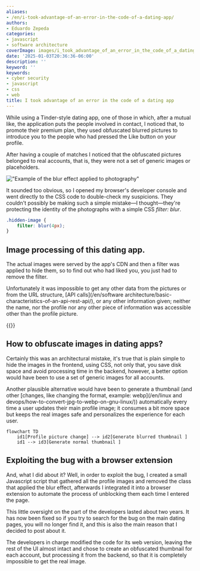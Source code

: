 ```yaml
---
aliases:
- /en/i-took-advantage-of-an-error-in-the-code-of-a-dating-app/
authors:
- Eduardo Zepeda
categories:
- javascript
- software architecture
coverImage: images/i_took_advantage_of_an_error_in_the_code_of_a_dating_app.jpg
date: '2025-01-03T20:36:36-06:00'
description: ''
keyword: ''
keywords:
- cyber security
- javascript
- css
- web
title: I took advantage of an error in the code of a dating app
---
```


While using a Tinder-style dating app, one of those in which, after a mutual like, the application puts the people involved in contact, I noticed that, to promote their premium plan, they used obfuscated blurred pictures to introduce you to the people who had pressed the Like button on your profile.

After having a couple of matches I noticed that the obfuscated pictures belonged to real accounts, that is, they were not a set of generic images or placeholders.

!["Example of the blur effect applied to photography"](https://res.cloudinary.com/dwrscezd2/image/upload/v1735963400/thumbnail-blurry-app-date-400_fm35p2.jpg "Example of the blur effect applied to photography")

It sounded too obvious, so I opened my browser's developer console and went directly to the CSS code to double-check my suspicions. They couldn't possibly be making such a simple mistake—I thought—they're protecting the identity of the photographs with a simple CSS *filter: blur*.

``` css
.hidden-image {
    filter: blur(4px);
}
```

## Image processing of this dating app.

The actual images were served by the app's CDN and then a filter was applied to hide them, so to find out who had liked you, you just had to remove the filter. 

Unfortunately it was impossible to get any other data from the pictures or from the URL structure, [API calls](/en/software architecture/basic-characteristics-of-an-api-rest-api/), or any other information given; neither the name, nor the profile nor any other piece of information was accessible other than the profile picture.

{{<ad>}}

## How to obfuscate images in dating apps?

Certainly this was an architectural mistake, it's true that is plain simple to hide the images in the frontend, using CSS, not only that, you save disk space and avoid processing time in the backend, however, a better option would have been to use a set of generic images for all accounts. 

Another plausible alternative would have been to generate a thumbnail (and other [changes, like changing the format, example: webp](/en/linux and devops/how-to-convert-jpg-to-webp-on-gnu-linux/)) automatically every time a user updates their main profile image; it consumes a bit more space but keeps the real images safe and personalizes the experience for each user. 

``` mermaid
flowchart TD
    id1[Profile picture change] --> id2[Generate blurred thumbnail ]
    id1 --> id3[Generate normal thumbnail ]
```

## Exploiting the bug with a browser extension

And, what I did about it? Well, in order to exploit the bug, I created a small Javascript script that gathered all the profile images and removed the class that applied the blur effect, afterwards I integrated it into a browser extension to automate the process of unblocking them each time I entered the page.

This little oversight on the part of the developers lasted about two years. It has now been fixed so if you try to search for the bug on the main dating pages, you will no longer find it, and this is also the main reason that I decided to post about it.

The developers in charge modified the code for its web version, leaving the rest of the UI almost intact and chose to create an obfuscated thumbnail for each account, but processing it from the backend, so that it is completely impossible to get the real image.